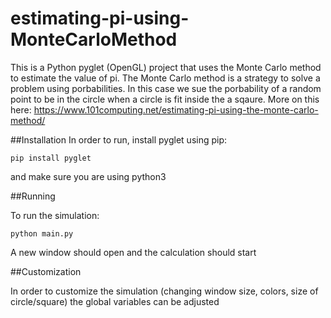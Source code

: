 # estimating-pi-using-MonteCarloMethod
This is a Python pyglet (OpenGL) project that uses the Monte Carlo method to estimate the value of pi. The Monte Carlo method is a strategy to solve a problem using porbabilities. In this case we sue the porbability of a random point to be in the circle when a circle is fit inside the a sqaure. More on this here: https://www.101computing.net/estimating-pi-using-the-monte-carlo-method/

##Installation
In order to run, install pyglet using pip:

`pip install pyglet`

and make sure you are using python3

##Running

To run the simulation:

`python main.py`

A new window should open and the calculation should start

##Customization

In order to customize the simulation (changing window size, colors, size of circle/square) the global variables can be adjusted


